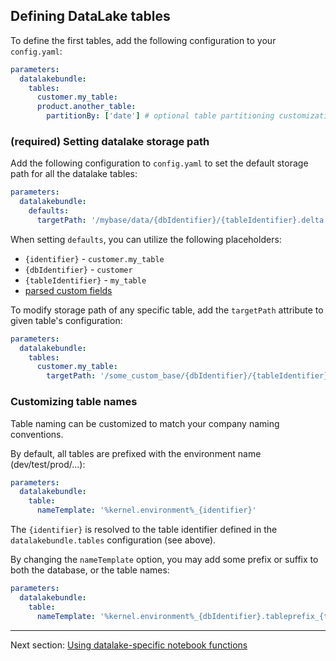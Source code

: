 ## Defining DataLake tables

To define the first tables, add the following configuration to your `config.yaml`:

```yaml
parameters:
  datalakebundle:
    tables:
      customer.my_table:
      product.another_table:
        partitionBy: ['date'] # optional table partitioning customization
```

### (required) Setting datalake storage path

Add the following configuration to `config.yaml` to set the default storage path for all the datalake tables:

```yaml
parameters:
  datalakebundle:
    defaults:
      targetPath: '/mybase/data/{dbIdentifier}/{tableIdentifier}.delta'
```

When setting `defaults`, you can utilize the following placeholders:

* `{identifier}` - `customer.my_table`
* `{dbIdentifier}` - `customer`
* `{tableIdentifier}` - `my_table`
* [parsed custom fields](parsing-fields.md)

To modify storage path of any specific table, add the `targetPath` attribute to given table's configuration:

```yaml
parameters:
  datalakebundle:
    tables:
      customer.my_table:
        targetPath: '/some_custom_base/{dbIdentifier}/{tableIdentifier}.delta'
```

### Customizing table names

Table naming can be customized to match your company naming conventions. 

By default, all tables are prefixed with the environment name (dev/test/prod/...):

```yaml
parameters:
  datalakebundle:
    table:
      nameTemplate: '%kernel.environment%_{identifier}'
```

The `{identifier}` is resolved to the table identifier defined in the `datalakebundle.tables` configuration (see above).

By changing the `nameTemplate` option, you may add some prefix or suffix to both the database, or the table names:

```yaml
parameters:
  datalakebundle:
    table:
      nameTemplate: '%kernel.environment%_{dbIdentifier}.tableprefix_{tableIdentifier}_tablesufix'
```

___

Next section: [Using datalake-specific notebook functions](notebook-functions.md)
